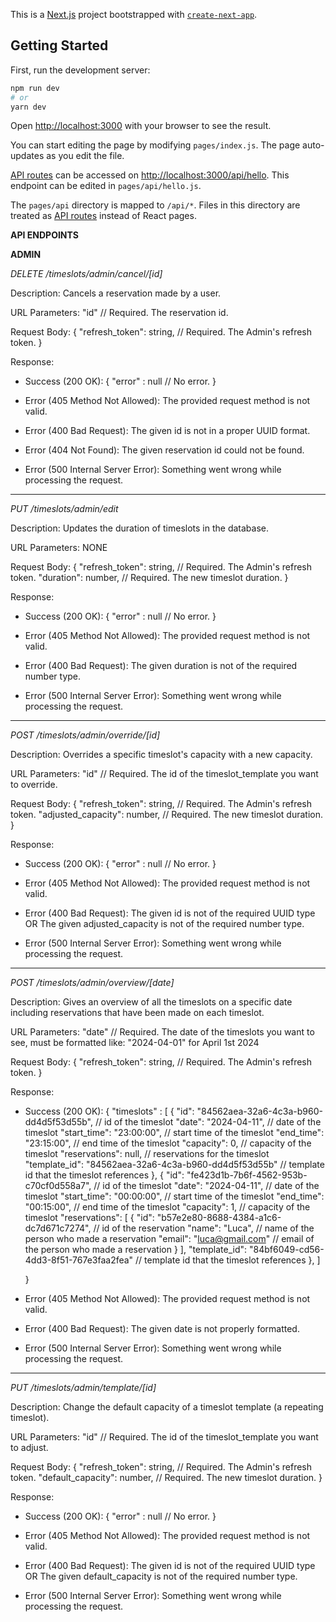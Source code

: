 This is a [Next.js](https://nextjs.org/) project bootstrapped with [`create-next-app`](https://github.com/vercel/next.js/tree/canary/packages/create-next-app).

## Getting Started

First, run the development server:

```bash
npm run dev
# or
yarn dev
```

Open [http://localhost:3000](http://localhost:3000) with your browser to see the result.

You can start editing the page by modifying `pages/index.js`. The page auto-updates as you edit the file.

[API routes](https://nextjs.org/docs/api-routes/introduction) can be accessed on [http://localhost:3000/api/hello](http://localhost:3000/api/hello). This endpoint can be edited in `pages/api/hello.js`.

The `pages/api` directory is mapped to `/api/*`. Files in this directory are treated as [API routes](https://nextjs.org/docs/api-routes/introduction) instead of React pages.

**API ENDPOINTS**

**ADMIN**

  *DELETE /timeslots/admin/cancel/[id]*
 
  Description: Cancels a reservation made by a user.
 
  URL Parameters: "id" // Required. The reservation id.

  Request Body:
  {
    "refresh_token": string, // Required. The Admin's refresh token.
  }
 
  Response:
  - Success (200 OK):
    {
      "error" : null // No error.
    }
 
  - Error (405 Method Not Allowed): The provided request method is not valid.
  - Error (400 Bad Request): The given id is not in a proper UUID format.
  - Error (404 Not Found): The given reservation id could not be found.
  - Error (500 Internal Server Error): Something went wrong while processing the request.

-------------------------------------------------------------------------------------------

  *PUT /timeslots/admin/edit*
 
  Description: Updates the duration of timeslots in the database.
 
  URL Parameters: NONE

  Request Body:
  {
    "refresh_token": string, // Required. The Admin's refresh token.
    "duration": number, // Required. The new timeslot duration.
  }
 
  Response:
  - Success (200 OK):
    {
      "error" : null // No error.
    }
 
  - Error (405 Method Not Allowed): The provided request method is not valid.
  - Error (400 Bad Request): The given duration is not of the required number type.
  - Error (500 Internal Server Error): Something went wrong while processing the request.

-------------------------------------------------------------------------------------------

  *POST /timeslots/admin/override/[id]*
 
  Description: Overrides a specific timeslot's capacity with a new capacity.
 
  URL Parameters: "id" // Required. The id of the timeslot_template you want to override.

  Request Body:
  {
    "refresh_token": string, // Required. The Admin's refresh token.
    "adjusted_capacity": number, // Required. The new timeslot duration.
  }
 
  Response:
  - Success (200 OK):
    {
      "error" : null // No error.
    }
 
  - Error (405 Method Not Allowed): The provided request method is not valid.
  - Error (400 Bad Request): The given id is not of the required UUID type OR The given adjusted_capacity is not of the required number type.
  - Error (500 Internal Server Error): Something went wrong while processing the request.

-------------------------------------------------------------------------------------------

  *POST /timeslots/admin/overview/[date]*
 
  Description: Gives an overview of all the timeslots on a specific date including reservations that have been made on each timeslot.
 
  URL Parameters: "date" // Required. The date of the timeslots you want to see, must be formatted like: "2024-04-01" for April 1st 2024

  Request Body:
  {
    "refresh_token": string, // Required. The Admin's refresh token.
  }
 
  Response:
  - Success (200 OK):
    {
      "timeslots" : [
                {
            "id": "84562aea-32a6-4c3a-b960-dd4d5f53d55b", // id of the timeslot
            "date": "2024-04-11", // date of the timeslot
            "start_time": "23:00:00", // start time of the timeslot
            "end_time": "23:15:00", // end time of the timeslot
            "capacity": 0, // capacity of the timeslot
            "reservations": null, // reservations for the timeslot
            "template_id": "84562aea-32a6-4c3a-b960-dd4d5f53d55b" // template id that the timeslot references
        },
        {
            "id": "fe423d1b-7b6f-4562-953b-c70cf0d558a7", // id of the timeslot
            "date": "2024-04-11", // date of the timeslot
            "start_time": "00:00:00", // start time of the timeslot
            "end_time": "00:15:00", // end time of the timeslot
            "capacity": 1, // capacity of the timeslot
            "reservations": [
                {
                    "id": "b57e2e80-8688-4384-a1c6-dc7d671c7274", // id of the reservation
                    "name": "Luca", // name of the person who made a reservation
                    "email": "luca@gmail.com" // email of the person who made a reservation
                }
            ],
            "template_id": "84bf6049-cd56-4dd3-8f51-767e3faa2fea" // template id that the timeslot references
        },
      ]

    }
 
  - Error (405 Method Not Allowed): The provided request method is not valid.
  - Error (400 Bad Request): The given date is not properly formatted.
  - Error (500 Internal Server Error): Something went wrong while processing the request.

-------------------------------------------------------------------------------------------

  *PUT /timeslots/admin/template/[id]*
 
  Description: Change the default capacity of a timeslot template (a repeating timeslot).
 
  URL Parameters: "id" // Required. The id of the timeslot_template you want to adjust.

  Request Body:
  {
    "refresh_token": string, // Required. The Admin's refresh token.
    "default_capacity": number, // Required. The new timeslot duration.
  }
 
  Response:
  - Success (200 OK):
    {
      "error" : null // No error.
    }
 
  - Error (405 Method Not Allowed): The provided request method is not valid.
  - Error (400 Bad Request): The given id is not of the required UUID type OR The given default_capacity is not of the required number type.
  - Error (500 Internal Server Error): Something went wrong while processing the request.
